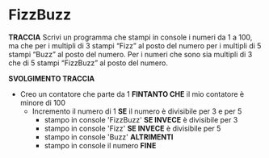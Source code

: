 # FizzBuzz

**TRACCIA**
Scrivi un programma che stampi in console i numeri da 1 a 100, ma che
per i multipli di 3 stampi “Fizz” al posto del numero
per i multipli di 5 stampi “Buzz” al posto del numero.
Per i numeri che sono sia multipli di 3 che di 5 stampi “FizzBuzz” al posto del numero.



**SVOLGIMENTO TRACCIA**

- Creo un contatore che parte da 1
  **FINTANTO CHE** il mio contatore è minore di 100
  - Incremento il numero di 1 
     **SE** il numero è divisibile per 3 e per 5 
      - stampo in console 'FizzBuzz'
    **SE INVECE** è divisibile per 3
      - stampo in console 'Fizz'
    **SE INVECE** è divisibile per 5 
      - stampo in console 'Buzz'
    **ALTRIMENTI** 
    - stampo in console il numero 
    **FINE**